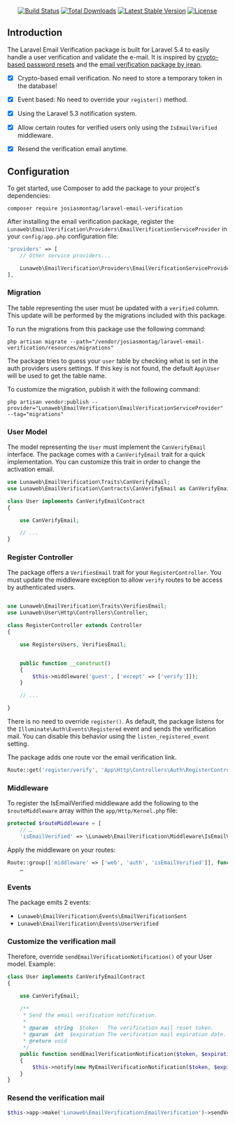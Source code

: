 
<p align="center">
<a href="https://travis-ci.org/josiasmontag/laravel-email-verification"><img src="https://travis-ci.org/josiasmontag/laravel-email-verification.svg" alt="Build Status"></a>
<a href="https://packagist.org/packages/josiasmontag/laravel-email-verification"><img src="https://poser.pugx.org/josiasmontag/laravel-email-verification/d/total.svg" alt="Total Downloads"></a>
<a href="https://packagist.org/packages/josiasmontag/laravel-email-verification"><img src="https://poser.pugx.org/josiasmontag/laravel-email-verification/v/stable.svg" alt="Latest Stable Version"></a>
<a href="https://packagist.org/packages/josiasmontag/laravel-email-verification"><img src="https://poser.pugx.org/josiasmontag/laravel-email-verification/license.svg" alt="License"></a>
</p>

## Introduction

The Laravel Email Verification package is built for Laravel 5.4 to easily handle a user verification and validate the e-mail. It is inspired by [crypto-based password resets](https://github.com/laravel/framework/pull/17499) and the [email verification package by jrean](https://github.com/jrean/laravel-user-verification).

- [x] Crypto-based email verification. No need to store a temporary token in the database!
- [x] Event based: No need to override your `register()` method.
- [x] Using the Laravel 5.3 notification system.
- [x] Allow certain routes for verified users only using the `IsEmailVerified` middleware.
- [x] Resend the verification email anytime.

      

## Configuration


To get started, use Composer to add the package to your project's dependencies:

    composer require josiasmontag/laravel-email-verification


After installing the email verification package, register the `Lunaweb\EmailVerification\Providers\EmailVerificationServiceProvider` in your `config/app.php` configuration file:

```php
'providers' => [
    // Other service providers...

    Lunaweb\EmailVerification\Providers\EmailVerificationServiceProvider::class,
],
```

### Migration

The table representing the user must be updated with a `verified` column.
This update will be performed by the migrations included with this package.

To run the migrations from this package use the following command:

```
php artisan migrate --path="/vendor/josiasmontag/laravel-email-verification/resources/migrations"
```

The package tries to guess your `user` table by checking what is set in the auth providers users settings.
If this key is not found, the default `App\User` will be used to get the table name.

To customize the migration, publish it with the following command:

```
php artisan vendor:publish --provider="Lunaweb\EmailVerification\EmailVerificationServiceProvider" --tag="migrations"
```

### User Model

The model representing the `User` must implement the `CanVerifyEmail` interface. The package comes with a `CanVerifyEmail` trait for a quick implementation. You can customize this trait in order to change the activation email.


```php
use Lunaweb\EmailVerification\Traits\CanVerifyEmail;
use Lunaweb\EmailVerification\Contracts\CanVerifyEmail as CanVerifyEmailContract;

class User implements CanVerifyEmailContract
{

    use CanVerifyEmail;

    // ...
}
```

### Register Controller

The package offers a `VerifiesEmail` trait for your `RegisterController`. You must update the middleware exception to allow `verify` routes to be access by authenticated users.

```php

use Lunaweb\EmailVerification\Traits\VerifiesEmail;
use Lunaweb\User\Http\Controllers\Controller;

class RegisterController extends Controller
{

    use RegistersUsers, VerifiesEmail;


    public function __construct()
    {
        $this->middleware('guest', ['except' => ['verify']]);
    }

    // ...

}

```

There is no need to override `register()`. As default, the package listens for the `Illuminate\Auth\Events\Registered` event and sends the verification mail. You can disable this behavior using the `listen_registered_event` setting.

The package adds one route vor the email verification link. 

```php
Route::get('register/verify', 'App\Http\Controllers\Auth\RegisterController@verify');
```

### Middleware


To register the IsEmailVerified middleware add the following to the `$routeMiddleware` array within the `app/Http/Kernel.php` file:

```php
protected $routeMiddleware = [
    // …
    'isEmailVerified' => \Lunaweb\EmailVerification\Middleware\IsEmailVerified::class,
```

Apply the middleware on your routes:

```php
Route::group(['middleware' => ['web', 'auth', 'isEmailVerified']], function () {
    …
```

### Events

The package emits 2 events:

* ``Lunaweb\EmailVerification\Events\EmailVerificationSent``
* ``Lunaweb\EmailVerification\Events\UserVerified``

### Customize the verification mail

Therefore, override `sendEmailVerificationNotification()` of your User model. Example:

```php
class User implements CanVerifyEmailContract
{

    use CanVerifyEmail;

    /**
     * Send the email verification notification.
     *
     * @param  string  $token   The verification mail reset token.
     * @param  int  $expiration The verification mail expiration date.
     * @return void
     */
    public function sendEmailVerificationNotification($token, $expiration)
    {
        $this->notify(new MyEmailVerificationNotification($token, $expiration));
    }
}
```

### Resend the verification mail

```php
$this->app->make('Lunaweb\EmailVerification\EmailVerification')->sendVerifyLink($user);
```